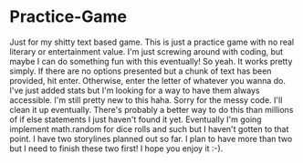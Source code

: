 # Practice-Game
Just for my shitty text based game.
This is just a practice game with no real literary or entertainment value.
I'm just screwing around with coding, but maybe I can do something fun with this eventually! So yeah.
It works pretty simply. If there are no options presented but a chunk of text has been provided, hit enter.
Otherwise, enter the letter of whatever you wanna do.
I've just added stats but I'm looking for a way to have them always accessible. I'm still pretty new to this haha.
Sorry for the messy code. I'll clean it up eventually. There's probably a better way to do this than millions of if else statements I just haven't found it yet.
Eventually I'm going implement math.random for dice rolls and such but I haven't gotten to that point.
I have two storylines planned out so far. I plan to have more than two but I need to finish these two first!
I hope you enjoy it :-).
